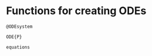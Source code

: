 # Functions for creating ODEs

```@docs
@ODEsystem
```

```@docs
ODE{P}
```

```@docs
equations
```
